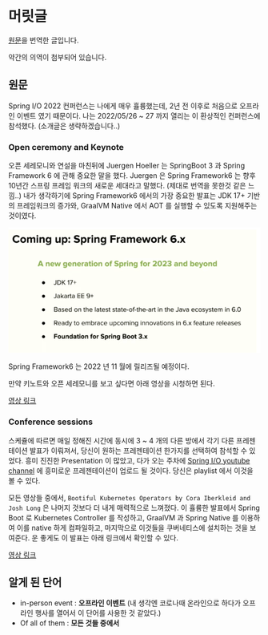 # 머릿글

[원문](https://medium.com/@zarinfam/what-happened-at-spring-i-o-2022-conference-spring-boot-3-is-coming-1382d46fd4a1)을 번역한 글입니다.

약간의 의역이 첨부되어 있습니다.

## 원문
Spring I/O 2022 컨퍼런스는 나에게 매우 휼륭했는데, 2년 전 이후로 처음으로 오프라인 이벤트 였기 때문이다. 나는 2022/05/26 ~ 27 까지 열리는 이 환상적인 컨퍼런스에 참석했다. (소개글은 생략하겠습니다..)

### Open ceremony and Keynote

오픈 세레모니와 연설을 마친뒤에 Juergen Hoeller 는 SpringBoot 3 과 Spring Framework 6 에 관해 중요한 말을 했다. 
Juergen 은 Spring Framework6 는 향후 10년간 스프링 프레임 워크의 새로운 세대라고 말했다. (제대로 번역을 못한것 같은 느낌..)
내가 생각하기에 Spring Framework6 에서의 가장 중요한 발표는 JDK 17+ 기반의 프레임워크의 증가와, GraalVM Native 에서 AOT 를 실행할 수 있도록 지원해주는 것이였다.

![img.png](img.png)

Spring Framework6 는 2022 년 11 월에 릴리즈될 예정이다.

만약 키노트와 오픈 세레모니를 보고 싶다면 아래 영상을 시청하면 된다.

[영상 링크](https://www.youtube.com/watch?v=3xjjXq4EEx4)

### Conference sessions

스케쥴에 따르면 매일 정해진 시간에 동시에 3 ~ 4 개의 다른 방에서 각기 다른 프레젠테이션 발표가 이뤄져서, 당신이 원하는 프레젠테이션 한가지를 선택하여 참석할 수 있었다.
흥미 진진한 Presentation 이 많았고, 다가 오는 주차에 [Spring I/O youtube channel](https://www.youtube.com/channel/UCLMPXsvSrhNPN3i9h-u8PYg) 에 흥미로운 프레젠테이션이 업로드 될 것이다.
당신은 playlist 에서 이것을 볼 수 있다.

모든 영상들 중에서, `Bootiful Kubernetes Operators by Cora Iberkleid and Josh Long` 은 나머지 것보다 더 내게 매력적으로 느껴졌다. 이 휼륭한 발표에서 Spring Boot 로 Kubernetes Controller 를 작성하고, GraalVM 과 Spring Native
를 이용하여 이를 native 하게 컴파일하고, 마지막으로 이것들을 쿠버네티스에 설치하는 것을 보여준다. 운 좋게도 이 발표는 아래 링크에서 확인할 수 있다.

[영상 링크](https://youtu.be/5IROOj7sLKg)

## 알게 된 단어

- in-person event : **오프라인 이벤트** (내 생각엔 코로나때 온라인으로 하다가 오프라인 행사를 열어서 이 단어를 사용한 것 같았다.)
- Of all of them : **모든 것들 중에서**